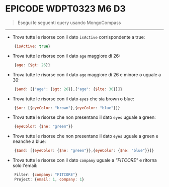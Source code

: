 # EPICODE WDPT0323 M6 D3

> Esegui le seguenti query usando MongoCompass

---

- Trova tutte le risorse con il dato `isActive` corrispondente a true:
```js
    {isActive: true}
```
- Trova tutte le risorse con il dato `age` maggiore di 26:
```js
    {age: {$gt: 26}}
```
- Trova tutte le risorse con il dato `age` maggiore di 26 e minore o uguale a 30:
```js
    {$and: [{"age": {$gt: 26}},{"age": {$lte: 30}}]}
```
- Trova tutte le risorse con il dato `eyes` che sia brown o blue:
```js
    {$or: [{eyeColor: "brown"},{eyeColor: "blue"}]}
```
- Trova tutte le risorse che non presentano il dato `eyes` uguale a green:
```js
    {eyeColor: {$ne: "green"}}
```
- Trova tutte le risorse che non presentano il dato `eyes` uguale a green e neanche a blue:
```js
    {$and: [{eyeColor: {$ne: "green"}},{eyeColor: {$ne: "blue"}}]}
```
- Trova tutte le risorse con il dato `company` uguale a *"FITCORE"* e ritorna solo l'email:
```js
    Filter: {company: "FITCORE"}
    Project: {email: 1, company: 1}
```
